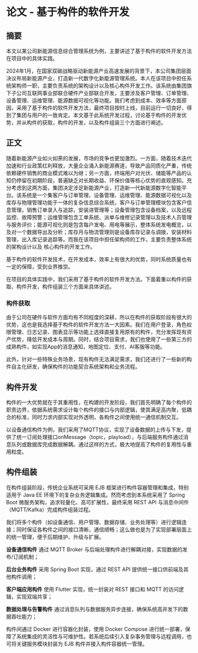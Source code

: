 # 论文 - 基于构件的软件开发

## 摘要

本文以某公司新能源信息综合管理系统为例，主要讲述了基于构件的软件开发方法在项目中的具体实践。

2024年1月，在国家双碳战略驱动新能源产业高速发展的背景下，本公司集团层面决议布局新能源产业，打造新一代数字化新能源管理系统。本人在该项目中担任系统架构师一职，主要负责系统的架构设计以及核心构件开发工作。该系统由集团旗下子公司互联网事业部联合硬件产业部联合开发，主要涉及客户管理、订单管理、设备管理、运维管理、能源数据可视化等功能。我们考虑到成本、效率等方面原因，采用了基于构件的软件开发方法，最终项目按时上线，目前运行一切良好，得到了集团与用户的一致肯定。本文基于此系统开发过程，讨论基于构件的开发优势，并从构件的获取，构件的开发，以及构件组装三个方面进行阐述。

## 正文

随着新能源产业如火如荼的发展，市场的竞争也更加激烈。一方面，随着技术迭代加速和行业政策红利释放，大量企业涌入新能源赛道，导致产品同质化严重，传统依赖硬件销售的商业模式难以为继；另一方面，终端用户对光伏、储能等产品的认知仍停留在初期阶段，普遍缺乏对长期收益、环保价值等核心优势的直观感知。充分考虑到这两方面，集团决定涉足新能源产业，打造新一代新能源数字化智能平台。该系统是一个集客户与订单管理、设备管理、运维管理、能源数据可视化以及库存与物理管理功能于一体的复杂信息综合系统，客户与订单管理模块包含客户信息管理，销售订单录入与追踪，安装进管理等；设备管理包含设备档案，以及远程监控、故障预警；运维管理包含工单系统、派单与维修记录管理以及技术人员管理与服务评价；能源可视化则是包含每户发电、用电等展示，整体系统发电概览，以及对一个数据导出及分析；库存月与物流管理则是设备库存记录与调拨，安装材料管理，出入库记录追踪等。而我在该项目中担任架构师的工作，主要负责整体系统的架构设计以及 核心构件的开发工作。

基于构件的软件开发技术，在开发成本，效率上有很大的优势，同时系统质量也有一定的保障，受到业界推崇。

在项目的具体实践中，我们采用了基于构件的软件开发方法。下面着重以构件的获取、构件开发，构件组装三个方面来具体讲述。

### 构件获取

由于公司在硬件与软件方面均有不同程度的深耕，所以在构件的获取阶段有很大的优势，这也是我选择基于构件的软件开发方法一大因素。我们在用户登录，角色权限管理、日志记录、图表显示等功能上选择直接复用原有的构件，充分发挥现有资产优势，降低开发成本与周期。同时，结合项目需求，我们也使用了一些第三方的成熟构件，如实现App的消息通知，地图定位、支付、AI客服等功能。

此外，针对一些特殊业务场景，现有构件无法满足需求，我们还进行了一些新的构件自主化研发，确保构件的功能契合系统架构和业务流程。



## 构件开发

构件的一大优势就在于其重用性，在构建的开发阶段，我们首先明确了每个构件的职责边界，依据系统需求设计每个构件的接口与内部逻辑，使其满足高内聚，低耦合的标准，同时力求内部实现对外透明，各构件之间使用统一通信机制交互。

以设备通信构件为例，我们采用了MQTT协议，实现了设备数据的上传与下发，提供了统一订阅处理接口onMessage（topic，playload），与后端服务构件通过消息队列或数据库完成数据解耦。通过这样的方式，极大地提高了构件的复用性与重用粒度。

## 构件组装

在构件组装阶段，传统企业系统可采用 EJB 框架进行构件容器管理和集成，特别适用于 Java EE 环境下的复杂业务逻辑集成。然而考虑到本系统采用了 Spring Boot 微服务架构，追求轻量化、高可扩展性，最终采用 REST API 与消息中间件（MQTT/Kafka）完成构件组装过程。

我们将多个构件（如设备通信、用户管理、数据存储、业务处理等）进行逻辑连接；同时保证各构件之间的接口清晰，通信顺畅；这么做也是为了实现部署层面上的统一管理，便于后期维护、升级与扩展。

**设备通信构件** 通过 MQTT Broker 与后端处理构件进行解耦对接，实现数据的发布/订阅机制；

**后台业务构件** 采用 Spring Boot 实现，通过 REST API 提供统一接口供前端及其他构件调用；

**客户端应用构件** 使用 Flutter 实现，统一封装对 REST 接口和 MQTT 的访问逻辑，实现双端共享；

**数据处理与告警构件** 通过消息队列与数据服务异步连接，确保系统高并发下的数据吞吐能力；

构件间通过 Docker 进行容器化封装，使用 Docker Compose 进行统一部署，保障了系统集成的灵活性与可维护性。若系统后续引入复杂事务管理与远程调用，也可将关键服务模块封装为 EJB 构件并接入构件容器统一管理。